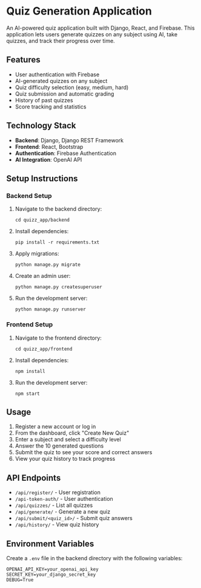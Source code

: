 # Quiz Generation Application

An AI-powered quiz application built with Django, React, and Firebase. This application lets users generate quizzes on any subject using AI, take quizzes, and track their progress over time.

## Features

- User authentication with Firebase
- AI-generated quizzes on any subject
- Quiz difficulty selection (easy, medium, hard)
- Quiz submission and automatic grading
- History of past quizzes
- Score tracking and statistics

## Technology Stack

- **Backend**: Django, Django REST Framework
- **Frontend**: React, Bootstrap
- **Authentication**: Firebase Authentication
- **AI Integration**: OpenAI API

## Setup Instructions

### Backend Setup

1. Navigate to the backend directory:
   ```
   cd quizz_app/backend
   ```

2. Install dependencies:
   ```
   pip install -r requirements.txt
   ```

3. Apply migrations:
   ```
   python manage.py migrate
   ```

4. Create an admin user:
   ```
   python manage.py createsuperuser
   ```

5. Run the development server:
   ```
   python manage.py runserver
   ```

### Frontend Setup

1. Navigate to the frontend directory:
   ```
   cd quizz_app/frontend
   ```

2. Install dependencies:
   ```
   npm install
   ```

3. Run the development server:
   ```
   npm start
   ```

## Usage

1. Register a new account or log in
2. From the dashboard, click "Create New Quiz"
3. Enter a subject and select a difficulty level
4. Answer the 10 generated questions
5. Submit the quiz to see your score and correct answers
6. View your quiz history to track progress

## API Endpoints

- `/api/register/` - User registration
- `/api-token-auth/` - User authentication
- `/api/quizzes/` - List all quizzes
- `/api/generate/` - Generate a new quiz
- `/api/submit/<quiz_id>/` - Submit quiz answers
- `/api/history/` - View quiz history

## Environment Variables

Create a `.env` file in the backend directory with the following variables:

```
OPENAI_API_KEY=your_openai_api_key
SECRET_KEY=your_django_secret_key
DEBUG=True
``` 